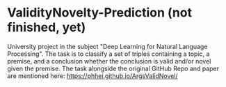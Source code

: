 # ValidityNovelty-Prediction (not finished, yet)
University project in the subject "Deep Learning for Natural Language Processing". The task is to classify a set of triples containing a topic, a premise, and a conclusion whether the conclusion is valid and/or novel given the premise. The task alongside the original GitHub Repo and paper are mentioned here: https://phhei.github.io/ArgsValidNovel/
